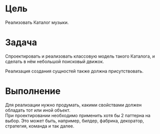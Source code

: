# Цель
Реализовать Каталог музыки.
# Задача
Спроектировать и реализовать классовую модель такого Каталога, и сделать в нём небольшой поисковый движок.

Реализация создания сущностей также должна присутствовать.
# Выполнение
Для реализации нужно продумать, какими свойствами должен обладать тот или иной объект.  
При проектировании необходимо применить хотя бы 2 паттерна на выбор. Это может быть, например, билдер, фабрика, декоратор, стратегия, команда и так далее.